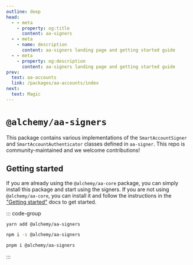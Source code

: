 ```yaml
---
outline: deep
head:
  - - meta
    - property: og:title
      content: aa-signers
  - - meta
    - name: description
      content: aa-signers landing page and getting started guide
  - - meta
    - property: og:description
      content: aa-signers landing page and getting started guide
prev:
  text: aa-accounts
  link: /packages/aa-accounts/index
next:
  text: Magic
---
```


# `@alchemy/aa-signers`

This package contains various implementations of the `SmartAccountSigner` and `SmartAccountAuthenticator` classes defined in `aa-signer`. This repo is community-maintained and we welcome contributions!

## Getting started

If you are already using the `@alchemy/aa-core` package, you can simply install this package and start using the signers. If you are not using `@alchemy/aa-core`, you can install it and follow the instructions in the ["Getting started"](/getting-started/embedded-accounts/setup) docs to get started.

::: code-group

```bash [yarn]
yarn add @alchemy/aa-signers
```

```bash [npm]
npm i -s @alchemy/aa-signers
```

```bash [pnpm]
pnpm i @alchemy/aa-signers
```

:::
